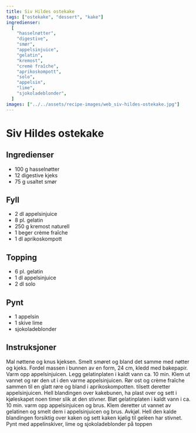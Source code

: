 ```yaml
---
title: Siv Hildes ostekake
tags: ["ostekake", "dessert", "kake"]
ingredienser:
  [
    "hasselnøtter",
    "digestive",
    "smør",
    "appelsinjuice",
    "gelatin",
    "kremost",
    "cremè fraîche",
    "aprikoskompott",
    "solo",
    "appelsin",
    "lime",
    "sjokoladeblonder",
  ]
images: ["../../assets/recipe-images/web_siv-hildes-ostekake.jpg"]
---
```


# Siv Hildes ostekake

## Ingredienser

- 100 g hasselnøtter
- 12 digestive kjeks
- 75 g usaltet smør

## Fyll

- 2 dl appelsinjuice
- 8 pl. gelatin
- 250 g kremost naturell
- 1 beger crème fraîche
- 1 dl aprikoskompott

## Topping

- 6 pl. gelatin
- 1 dl appelsinjuice
- 2 dl solo

## Pynt

- 1 appelsin
- 1 skive lime
- sjokoladeblonder

## Instruksjoner

Mal nøttene og knus kjeksen. Smelt smøret og bland det samme med nøtter og kjeks. Fordel massen i bunnen av en form, 24 cm, kledd med bakepapir. Varm opp appelsinjuicen. Legg gelatinplaten i kaldt vann ca. 10 min. Klem ut vannet og rør den ut i den varme appelsinjuicen. Rør ost og crème fraîche sammen til en glatt røre og bland i aprikoskompotten. tilsett deretter appelsinjuicen. Hell blandingen over kakebunen, ha plast over og sett i kjøleskapet noen timer slik at den stivner. Bløt gelatinplaten i kaldt vann i ca. 10 min. varm opp appelsinjuicen og brus. Klem deretter ut vannet av gelatinen og smelt dem i appelsinjuicen og brus. Avkjøl. Hell den kalde blandingen forsiktig over kaken og sett kaken kjølig til gelèen har stivnet. Pynt med appelinskiver, lime og sjokoladeblonder på toppen
